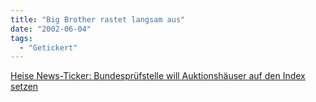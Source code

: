 ```yaml
---
title: "Big Brother rastet langsam aus"
date: "2002-06-04"
tags:
  - "Getickert"
---
```


[Heise News-Ticker: Bundesprüfstelle will Auktionshäuser auf den Index setzen](http://www.heise.de/newsticker/data/anw-03.06.02-004/)
